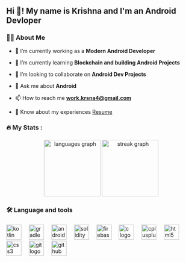 <h2 align="left">Hi 👋! My name is Krishna and I'm an Android Devloper</h2>

<h3 align="left">👩‍💻  About Me</h3>

- 🔭 I’m currently working as a **Modern Android Developer**

- 🌱 I’m currently learning **Blockchain and building Android Projects**

- 👯 I’m looking to collaborate on **Android Dev Projects**

- 💬 Ask me about **Android**

- 📫 How to reach me **work.krsna4@gmail.com**

- 📄 Know about my experiences [Resume](https://drive.google.com/file/d/1Sx9t91AwbVHQc0L6zYpBVxBmBvzNdRpd/view)

###

<h3 align="left">🔥   My Stats :</h3>

###

<div align="center">
  <img src="https://github-readme-stats.vercel.app/api/top-langs?username=iShinzoo&locale=en&hide_title=false&layout=compact&card_width=320&langs_count=5&theme=graywhite&hide_border=false&order=2" height="150" alt="languages graph"  />
  <img src="https://streak-stats.demolab.com?user=iShinzoo&locale=en&mode=daily&theme=graywhite&hide_border=false&border_radius=5&order=3" height="150" alt="streak graph"  />
</div>

###

<h3 align="left">🛠 Language and tools</h3>

###

<div align="left">
  <img src="https://skillicons.dev/icons?i=kotlin" height="40" alt="kotlin logo"  />
  <img width="12" />
  <img src="https://skillicons.dev/icons?i=gradle" height="40" alt="gradle logo"  />
  <img width="12" />
  <img src="https://skillicons.dev/icons?i=androidstudio" height="40" alt="androidstudio logo"  />
  <img width="12" />
  <img src="https://skillicons.dev/icons?i=solidity" height="40" alt="solidity logo"  />
  <img width="12" />
  <img src="https://skillicons.dev/icons?i=firebase" height="40" alt="firebase logo"  />
  <img width="12" />
  <img src="https://skillicons.dev/icons?i=c" height="40" alt="c logo"  />
  <img width="12" />
  <img src="https://skillicons.dev/icons?i=cpp" height="40" alt="cplusplus logo"  />
  <img width="12" />
  <img src="https://skillicons.dev/icons?i=html" height="40" alt="html5 logo"  />
  <img width="12" />
  <img src="https://skillicons.dev/icons?i=css" height="40" alt="css3 logo"  />
  <img width="12" />
  <img src="https://skillicons.dev/icons?i=git" height="40" alt="git logo"  />
  <img width="12" />
  <img src="https://skillicons.dev/icons?i=github" height="40" alt="github logo"  />
</div>



